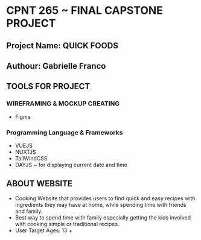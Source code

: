 # CPNT 265 ~ FINAL CAPSTONE PROJECT
## Project Name: QUICK FOODS 
## Authour: Gabrielle Franco

## TOOLS FOR PROJECT

### WIREFRAMING & MOCKUP CREATING
 - Figma

### Programming Language & Frameworks
  - VUEJS
  - NUXTJS
  - TailWindCSS
  - DAYJS ~ for displaying current date and time

## ABOUT WEBSITE

- Cooking Website that provides users to find quick and easy recipes with ingredients they may have at home, while spending time with friends and family.
- Best way to spend time with family especially getting the kids involved with cooking simple or traditional recipes.
- User Target Ages: 13 +
